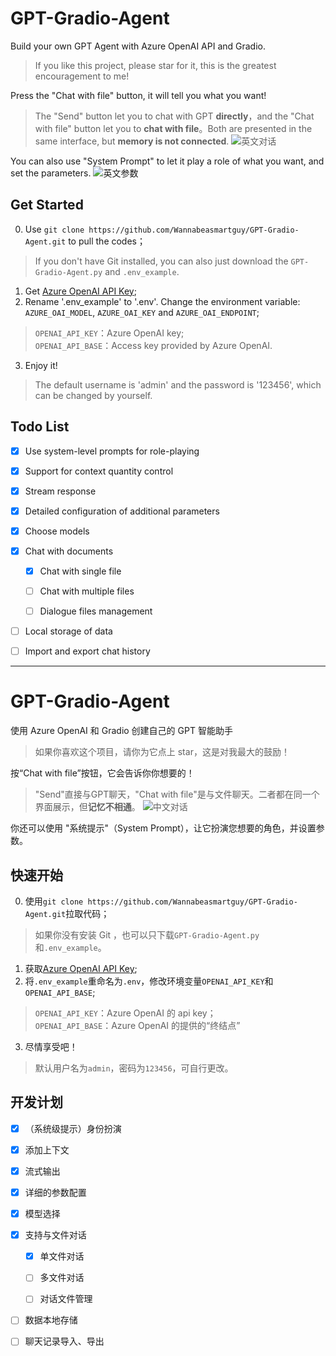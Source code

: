 # GPT-Gradio-Agent
Build your own GPT Agent with  Azure OpenAI API and Gradio. 

> If you like this project, please star for it, this is the greatest encouragement to me!

Press the "Chat with file" button, it will tell you what you want!
> The "Send" button let you to chat with GPT **directly**，and the "Chat with file" button let you to **chat with file**。Both are presented in the same interface, but **memory is not connected**.
![英文对话](https://github.com/Wannabeasmartguy/GPT-Gradio-Agent/assets/107250451/8ac16117-6b48-42f9-a521-7d9702ba9c9b)

You can also use "System Prompt" to let it play a role of what you want, and set the parameters.
![英文参数](https://github.com/Wannabeasmartguy/GPT-Gradio-Agent/assets/107250451/e24645f6-ee92-4d2e-9565-805e21250546)

## Get Started
0. Use `git clone https://github.com/Wannabeasmartguy/GPT-Gradio-Agent.git` to pull the codes；
> If you don't have Git installed, you can also just download the `GPT-Gradio-Agent.py` and `.env_example`.

1. Get [Azure OpenAI API Key](https://portal.azure.com/#home);
2. Rename '.env_example' to '.env'. Change the environment variable: `AZURE_OAI_MODEL`, `AZURE_OAI_KEY` and `AZURE_OAI_ENDPOINT`;  
  > `OPENAI_API_KEY`：Azure OpenAI key;  
  > `OPENAI_API_BASE`：Access key provided by Azure OpenAI.

3. Enjoy it!
> The default username is 'admin' and the password is '123456', which can be changed by yourself.

## Todo List

- [x] Use system-level prompts for role-playing

- [x] Support for context quantity control

- [x] Stream response

- [x] Detailed configuration of additional parameters

- [x] Choose models

- [x] Chat with documents

  - [x] Chat with single file
  
  - [ ] Chat with multiple files
  
  - [ ] Dialogue files management

- [ ] Local storage of data

- [ ] Import and export chat history

---

# GPT-Gradio-Agent
使用 Azure OpenAI 和 Gradio 创建自己的 GPT 智能助手
> 如果你喜欢这个项目，请你为它点上 star，这是对我最大的鼓励！

按“Chat with file”按钮，它会告诉你你想要的！
> "Send"直接与GPT聊天，"Chat with file"是与文件聊天。二者都在同一个界面展示，但**记忆不相通**。
![中文对话](https://github.com/Wannabeasmartguy/GPT-Gradio-Agent/assets/107250451/9a48b9cc-f85a-4213-aa90-22276c6f14fc)

你还可以使用 "系统提示"（System Prompt），让它扮演您想要的角色，并设置参数。

## 快速开始
0. 使用`git clone https://github.com/Wannabeasmartguy/GPT-Gradio-Agent.git`拉取代码；
> 如果你没有安装 Git ，也可以只下载`GPT-Gradio-Agent.py`和`.env_example`。

1. 获取[Azure OpenAI API Key](https://portal.azure.com/#home);
2. 将`.env_example`重命名为`.env`，修改环境变量`OPENAI_API_KEY`和`OPENAI_API_BASE`;  
  > `OPENAI_API_KEY`：Azure OpenAI 的 api key；  
  > `OPENAI_API_BASE`：Azure OpenAI 的提供的“终结点”

3. 尽情享受吧！
> 默认用户名为`admin`，密码为`123456`，可自行更改。

## 开发计划

- [x] （系统级提示）身份扮演

- [x] 添加上下文

- [x] 流式输出

- [x] 详细的参数配置

- [x] 模型选择

- [x] 支持与文件对话
  
  - [x] 单文件对话
  
  - [ ] 多文件对话
  
  - [ ] 对话文件管理

- [ ] 数据本地存储

- [ ] 聊天记录导入、导出

